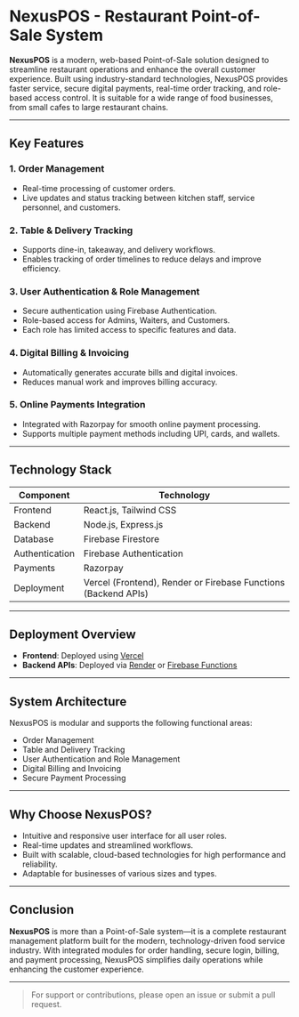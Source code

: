 # NexusPOS - Restaurant Point-of-Sale System

**NexusPOS** is a modern, web-based Point-of-Sale solution designed to streamline restaurant operations and enhance the overall customer experience. Built using industry-standard technologies, NexusPOS provides faster service, secure digital payments, real-time order tracking, and role-based access control. It is suitable for a wide range of food businesses, from small cafes to large restaurant chains.

---

## Key Features

### 1. Order Management
- Real-time processing of customer orders.
- Live updates and status tracking between kitchen staff, service personnel, and customers.

### 2. Table & Delivery Tracking
- Supports dine-in, takeaway, and delivery workflows.
- Enables tracking of order timelines to reduce delays and improve efficiency.

### 3. User Authentication & Role Management
- Secure authentication using Firebase Authentication.
- Role-based access for Admins, Waiters, and Customers.
- Each role has limited access to specific features and data.

### 4. Digital Billing & Invoicing
- Automatically generates accurate bills and digital invoices.
- Reduces manual work and improves billing accuracy.

### 5. Online Payments Integration
- Integrated with Razorpay for smooth online payment processing.
- Supports multiple payment methods including UPI, cards, and wallets.

---

## Technology Stack

| Component       | Technology             |
|-----------------|------------------------|
| Frontend        | React.js, Tailwind CSS |
| Backend         | Node.js, Express.js    |
| Database        | Firebase Firestore     |
| Authentication  | Firebase Authentication|
| Payments        | Razorpay               |
| Deployment      | Vercel (Frontend), Render or Firebase Functions (Backend APIs) |

---

## Deployment Overview

- **Frontend**: Deployed using [Vercel](https://vercel.com/)
- **Backend APIs**: Deployed via [Render](https://render.com/) or [Firebase Functions](https://firebase.google.com/docs/functions)

---

## System Architecture

NexusPOS is modular and supports the following functional areas:

- Order Management
- Table and Delivery Tracking
- User Authentication and Role Management
- Digital Billing and Invoicing
- Secure Payment Processing

---

## Why Choose NexusPOS?

- Intuitive and responsive user interface for all user roles.
- Real-time updates and streamlined workflows.
- Built with scalable, cloud-based technologies for high performance and reliability.
- Adaptable for businesses of various sizes and types.

---

## Conclusion

**NexusPOS** is more than a Point-of-Sale system—it is a complete restaurant management platform built for the modern, technology-driven food service industry. With integrated modules for order handling, secure login, billing, and payment processing, NexusPOS simplifies daily operations while enhancing the customer experience.

---

> For support or contributions, please open an issue or submit a pull request.
